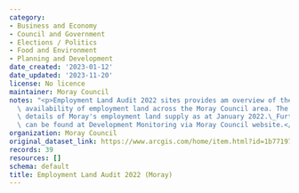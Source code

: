 ```yaml
---
category:
- Business and Economy
- Council and Government
- Elections / Politics
- Food and Environment
- Planning and Development
date_created: '2023-01-12'
date_updated: '2023-11-20'
license: No licence
maintainer: Moray Council
notes: "<p>Employment Land Audit 2022 sites provides am overview of the supply and\
  \ availability of employment land across the Moray Council area. The audit provides\
  \ details of Moray's employment land supply as at January 2022.\_Further information\
  \ can be found at Development Monitoring via Moray Council website.</p>"
organization: Moray Council
original_dataset_link: https://www.arcgis.com/home/item.html?id=1b77197989504d40995b8b448ac1bb7f
records: 39
resources: []
schema: default
title: Employment Land Audit 2022 (Moray)
---
```

